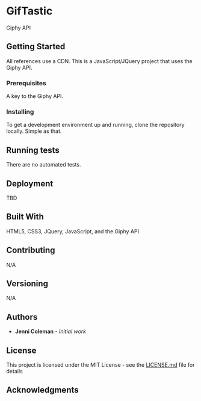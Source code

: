 # GifTastic
Giphy API

## Getting Started
 
 All references use a CDN.
 This is a JavaScript/JQuery project that uses the Giphy API.

### Prerequisites

A key to the Giphy API.

### Installing

To get a development environment up and running, clone the repository locally.  Simple as that.

## Running tests

There are no automated tests.

## Deployment

TBD

## Built With

HTML5, CSS3, JQuery, JavaScript, and the Giphy API

## Contributing

N/A

## Versioning

N/A

## Authors

* **Jenni Coleman** - *Initial work*

## License

This project is licensed under the MIT License - see the [LICENSE.md](LICENSE.md) file for details

## Acknowledgments




